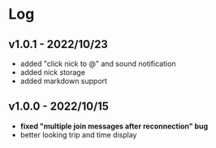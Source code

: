 # Log

## v1.0.1 - 2022/10/23

- added "click nick to @" and sound notification
- added nick storage
- added markdown support

## v1.0.0 - 2022/10/15

- **fixed "multiple join messages after reconnection" bug**
- better looking trip and time display
